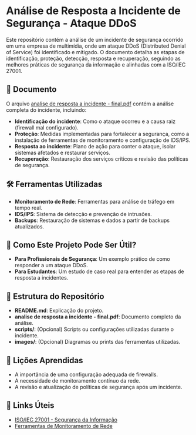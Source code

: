 # Análise de Resposta a Incidente de Segurança - Ataque DDoS

Este repositório contém a análise de um incidente de segurança ocorrido em uma empresa de multimídia, onde um ataque DDoS (Distributed Denial of Service) foi identificado e mitigado. O documento detalha as etapas de identificação, proteção, detecção, resposta e recuperação, seguindo as melhores práticas de segurança da informação e alinhadas com a ISO/IEC 27001.

## 📄 Documento
O arquivo [analise de resposta a incidente - final.pdf](analise%20de%20resposta%20a%20incidente%20-%20final.pdf) contém a análise completa do incidente, incluindo:
- **Identificação do incidente**: Como o ataque ocorreu e a causa raiz (firewall mal configurado).
- **Proteção**: Medidas implementadas para fortalecer a segurança, como a instalação de ferramentas de monitoramento e configuração de IDS/IPS.
- **Resposta ao incidente**: Plano de ação para conter o ataque, isolar sistemas afetados e restaurar serviços.
- **Recuperação**: Restauração dos serviços críticos e revisão das políticas de segurança.

## 🛠️ Ferramentas Utilizadas
- **Monitoramento de Rede**: Ferramentas para análise de tráfego em tempo real.
- **IDS/IPS**: Sistema de detecção e prevenção de intrusões.
- **Backups**: Restauração de sistemas e dados a partir de backups atualizados.

## 🚀 Como Este Projeto Pode Ser Útil?
- **Para Profissionais de Segurança**: Um exemplo prático de como responder a um ataque DDoS.
- **Para Estudantes**: Um estudo de caso real para entender as etapas de resposta a incidentes.

## 📂 Estrutura do Repositório
- **README.md**: Explicação do projeto.
- **analise de resposta a incidente - final.pdf**: Documento completo da análise.
- **scripts/**: (Opcional) Scripts ou configurações utilizadas durante o incidente.
- **images/**: (Opcional) Diagramas ou prints das ferramentas utilizadas.

## 📝 Lições Aprendidas
- A importância de uma configuração adequada de firewalls.
- A necessidade de monitoramento contínuo da rede.
- A revisão e atualização de políticas de segurança após um incidente.

## 🔗 Links Úteis
- [ISO/IEC 27001 - Segurança da Informação](https://www.iso.org/isoiec-27001-information-security.html)
- [Ferramentas de Monitoramento de Rede](https://www.solarwinds.com/network-performance-monitor)
